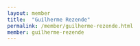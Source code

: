 ```yaml
---
layout: member
title:  "Guilherme Rezende"
permalink: /member/guilherme-rezende.html
member: guilherme-rezende
---
```

